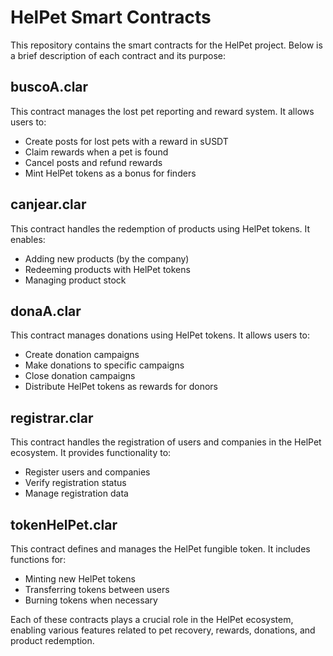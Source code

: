 # HelPet Smart Contracts

This repository contains the smart contracts for the HelPet project. Below is a brief description of each contract and its purpose:

## buscoA.clar

This contract manages the lost pet reporting and reward system. It allows users to:
- Create posts for lost pets with a reward in sUSDT
- Claim rewards when a pet is found
- Cancel posts and refund rewards
- Mint HelPet tokens as a bonus for finders

## canjear.clar

This contract handles the redemption of products using HelPet tokens. It enables:
- Adding new products (by the company)
- Redeeming products with HelPet tokens
- Managing product stock

## donaA.clar

This contract manages donations using HelPet tokens. It allows users to:
- Create donation campaigns
- Make donations to specific campaigns
- Close donation campaigns
- Distribute HelPet tokens as rewards for donors

## registrar.clar

This contract handles the registration of users and companies in the HelPet ecosystem. It provides functionality to:
- Register users and companies
- Verify registration status
- Manage registration data

## tokenHelPet.clar

This contract defines and manages the HelPet fungible token. It includes functions for:
- Minting new HelPet tokens
- Transferring tokens between users
- Burning tokens when necessary

Each of these contracts plays a crucial role in the HelPet ecosystem, enabling various features related to pet recovery, rewards, donations, and product redemption.
